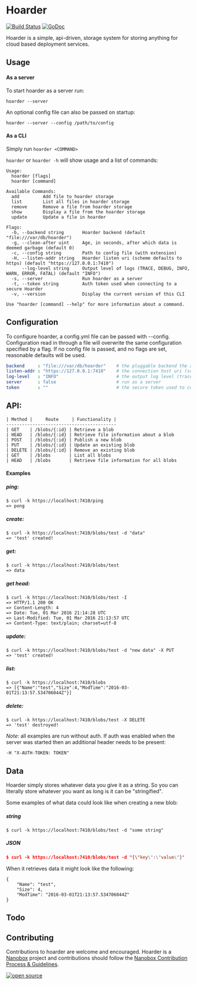 # Hoarder

[![Build Status](https://travis-ci.org/nanopack/hoarder.svg)](https://travis-ci.org/nanopack/hoarder)
[![GoDoc](https://godoc.org/github.com/nanopack/hoarder?status.svg)](https://godoc.org/github.com/nanopack/hoarder)

Hoarder is a simple, api-driven, storage system for storing anything for cloud based deployment services.

## Usage

#### As a server
To start hoarder as a server run:

`hoarder --server`

An optional config file can also be passed on startup:

`hoarder --server --config /path/to/config`

#### As a CLI

Simply run `hoarder <COMMAND>`

`hoarder` or `hoarder -h` will show usage and a list of commands:

```
Usage:
  hoarder [flags]
  hoarder [command]

Available Commands:
  add         Add file to hoarder storage
  list        List all files in hoarder storage
  remove      Remove a file from hoarder storage
  show        Display a file from the hoarder storage
  update      Update a file in hoarder

Flags:
  -b, --backend string       Hoarder backend (default "file:///var/db/hoarder")
  -g, --clean-after uint     Age, in seconds, after which data is deemed garbage (default 0)
  -c, --config string        Path to config file (with extension)
  -H, --listen-addr string   Hoarder listen uri (scheme defaults to https) (default "https://127.0.0.1:7410")
      --log-level string     Output level of logs (TRACE, DEBUG, INFO, WARN, ERROR, FATAL) (default "INFO")
  -s, --server               Run hoarder as a server
  -t, --token string         Auth token used when connecting to a secure Hoarder
  -v, --version              Display the current version of this CLI

Use "hoarder [command] --help" for more information about a command.
```

## Configuration

To configure hoarder, a config.yml file can be passed with --config. Configuration read in through a file will overwrite the same configuration specified by a flag. If no config file is passed, and no flags are set, reasonable defaults will be used.

```yml
backend     : "file:///var/db/hoarder"    # the pluggable backend the api will use for storage
listen-addr : "https://127.0.0.1:7410"    # the connection host uri (scheme defaults to https)
log-level   : "INFO"                      # the output log level (trace, debug, info, warn, error, fatal)
server      : false                       # run as a server
token       : ""                          # the secure token used to connect with (no auth by default)
```

## API:

```
| Method |     Route     | Functionality |
------------------------------------------
| GET    | /blobs/{:id} | Retrieve a blob
| HEAD   | /blobs/{:id} | Retrieve file information about a blob
| POST   | /blobs/{:id} | Publish a new blob
| PUT    | /blobs/{:id} | Update an existing blob
| DELETE | /blobs/{:id} | Remove an existing blob
| GET    | /blobs       | List all blobs
| HEAD   | /blobs       | Retrieve file information for all blobs
```

#### Examples

##### ping:
```
$ curl -k https://localhost:7410/ping
=> pong
```

##### create:
```
$ curl -k https://localhost:7410/blobs/test -d "data"
=> 'test' created!
```

##### get:
```
$ curl -k https://localhost:7410/blobs/test
=> data
```

##### get head:
```
$ curl -k https://localhost:7410/blobs/test -I
=> HTTP/1.1 200 OK
=> Content-Length: 4
=> Date: Tue, 01 Mar 2016 21:14:28 UTC
=> Last-Modified: Tue, 01 Mar 2016 21:13:57 UTC
=> Content-Type: text/plain; charset=utf-8
```

##### update:
```
$ curl -k https://localhost:7410/blobs/test -d "new data" -X PUT
=> 'test' created!
```

##### list:
```
$ curl -k https://localhost:7410/blobs
=> [{"Name":"test","Size":4,"ModTime":"2016-03-01T21:13:57.534706044Z"}]
```

##### delete:
```
$ curl -k https://localhost:7410/blobs/test -X DELETE
=> 'test' destroyed!
```

*Note*: all examples are run without auth. If auth was enabled when the server was started then an additional header needs to be present:

`-H "X-AUTH-TOKEN: TOKEN"`

## Data

Hoarder simply stores whatever data you give it as a string. So you can literally store whatever you want as long is it can be "stringified".

Some examples of what data could look like when creating a new blob:

##### string
```
$ curl -k https://localhost:7410/blobs/test -d "some string"
```

##### JSON
``` json
$ curl -k https://localhost:7410/blobs/test -d "{\"key\":\"value\"}"
```

When it retrieves data it might look like the following:
```
{
	"Name": "test",
	"Size": 4,
	"ModTime": "2016-03-01T21:13:57.534706044Z"
}
```

## Todo

## Contributing

Contributions to hoarder are welcome and encouraged. Hoarder is a [Nanobox](https://nanobox.io) project and contributions should follow the [Nanobox Contribution Process & Guidelines](https://docs.nanobox.io/contributing/).

[![open source](http://nano-assets.gopagoda.io/open-src/nanobox-open-src.png)](http://nanobox.io/open-source)
